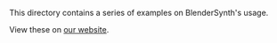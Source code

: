 This directory contains a series of examples on BlenderSynth's usage.

View these on [our website](https://ollieboyne.github.io/BlenderSynth/).
